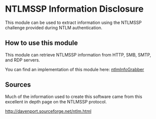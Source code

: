# NTLMSSP Information Disclosure

This module can be used to extract information using the NTLMSSP challenge provided during NTLM authentication.

## How to use this module
This module can retrieve NTLMSSP information from HTTP, SMB, SMTP, and RDP servers.

You can find an implementation of this module here: [ntlmInfoGrabber](https://github.com/bogey3/ntlmInfoGrabber)

## Sources
Much of the information used to create this software came from this excellent in depth page on the NTLMSSP protocol.

http://davenport.sourceforge.net/ntlm.html
